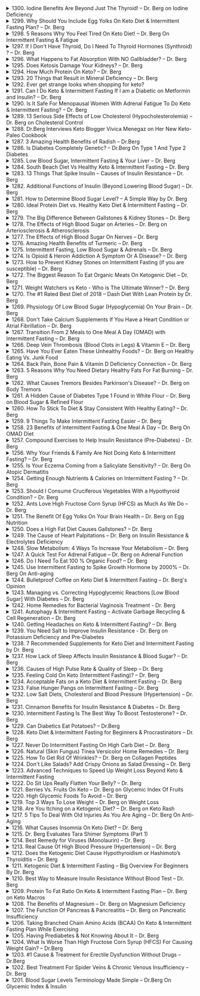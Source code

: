 <details>
<summary>1300. Iodine Benefits Are Beyond Just The Thyroid! – Dr. Berg on Iodine Deficiency</summary>

[[Youtube]](https://www.youtube.com/watch?v=7tuJc_4dAwY)


</details>

<details>
<summary>1299. Why Should You Include Egg Yolks On Keto Diet & Intermittent Fasting Plan? – Dr. Berg</summary>

[[Youtube]](https://www.youtube.com/watch?v=0SiLJsdSOBU)


</details>

<details>
<summary>1298. 5 Reasons Why You Feel Tired On Keto Diet! – Dr. Berg On Intermittent Fasting & Fatigue</summary>

[[Youtube]](https://www.youtube.com/watch?v=yvO4GC2fA_M)


</details>

<details>
<summary>1297. If I Don't Have Thyroid, Do I Need To Thyroid Hormones (Synthroid) ? – Dr. Berg</summary>

[[Youtube]](https://www.youtube.com/watch?v=sNJIS6dAY3w)


</details>

<details>
<summary>1296. What Happens to Fat Absorption With NO Gallbladder? – Dr. Berg</summary>

[[Youtube]](https://www.youtube.com/watch?v=GfWvF4NTKbA)


</details>

<details>
<summary>1295. Does Ketosis Damage Your Kidneys? – Dr. Berg</summary>

[[Youtube]](https://www.youtube.com/watch?v=9r4QVE3cGkY)


</details>

<details>
<summary>1294. How Much Protein On Keto? – Dr. Berg</summary>

[[Youtube]](https://www.youtube.com/watch?v=GA2TWA3sVCY)


</details>

<details>
<summary>1293. 20 Things that Result in Mineral Deficiency – Dr. Berg</summary>

[[Youtube]](https://www.youtube.com/watch?v=RwaBFUDB5RQ)


</details>

<details>
<summary>1292. Ever get strange looks when shopping for keto?</summary>

[[Youtube]](https://www.youtube.com/watch?v=KC4-rO13m4I)


</details>

<details>
<summary>1291. Can I Do Keto & Intermittent Fasting If I am a Diabetic on Metformin and Insulin? – Dr. Berg</summary>

[[Youtube]](https://www.youtube.com/watch?v=J6RE8AZs6KA)


</details>

<details>
<summary>1290. Is It Safe For Menopausal Women With Adrenal Fatigue To Do Keto & Intermittent Fasting? – Dr. Berg</summary>

[[Youtube]](https://www.youtube.com/watch?v=u2jYF8GD7Hg)


</details>

<details>
<summary>1289. 13 Serious Side Effects of Low Cholesterol (Hypocholesterolemia) – Dr. Berg on Cholesterol Control</summary>

[[Youtube]](https://www.youtube.com/watch?v=gRnmzFB04x0)


</details>

<details>
<summary>1288. Dr.Berg Interviews Keto Blogger Vivica Menegaz on Her New Keto-Paleo Cookbook</summary>

[[Youtube]](https://www.youtube.com/watch?v=QbMrDra_aoo)


</details>

<details>
<summary>1287. 3 Amazing Health Benefits of Radish – Dr.Berg</summary>

[[Youtube]](https://www.youtube.com/watch?v=Bo9yeFUEhjc)


</details>

<details>
<summary>1286. Is Diabetes Completely Genetic? – Dr.Berg On Type 1 And Type 2 Diabetes</summary>

[[Youtube]](https://www.youtube.com/watch?v=TBdLVWBHgNg)


</details>

<details>
<summary>1285. Low Blood Sugar, Intermittent Fasting & Your Liver – Dr. Berg</summary>

[[Youtube]](https://www.youtube.com/watch?v=91d7RAFI-2w)


</details>

<details>
<summary>1284. South Beach Diet Vs Healthy Keto & Intermittent Fasting – Dr. Berg</summary>

[[Youtube]](https://www.youtube.com/watch?v=7s8RrJCz8sg)


</details>

<details>
<summary>1283. 13 Things That Spike Insulin – Causes of Insulin Resistance – Dr. Berg</summary>

[[Youtube]](https://www.youtube.com/watch?v=V28XNHWHxcc)


</details>

<details>
<summary>1282. Additional Functions of Insulin (Beyond Lowering Blood Sugar) – Dr. Berg</summary>

[[Youtube]](https://www.youtube.com/watch?v=V1oQh-3pbqY)


</details>

<details>
<summary>1281. How to Determine Blood Sugar Level? – A Simple Way by Dr. Berg</summary>

[[Youtube]](https://www.youtube.com/watch?v=STEvGa20_5A)


</details>

<details>
<summary>1280. Ideal Protein Diet vs. Healthy Keto Diet & Intermittent Fasting – Dr. Berg</summary>

[[Youtube]](https://www.youtube.com/watch?v=_5c1vAiPsYc)


</details>

<details>
<summary>1279. The Big Difference Between Gallstones & Kidney Stones – Dr. Berg</summary>

[[Youtube]](https://www.youtube.com/watch?v=3hQ-KRFjSc0)


</details>

<details>
<summary>1278. The Effects of High Blood Sugar on Arteries – Dr. Berg on Arteriosclerosis & Atherosclerosis</summary>

[[Youtube]](https://www.youtube.com/watch?v=Y6CY5KqK1pE)


</details>

<details>
<summary>1277. The Effects of High Blood Sugar On Nerves – Dr. Berg</summary>

[[Youtube]](https://www.youtube.com/watch?v=HemhTNam580)


</details>

<details>
<summary>1276. Amazing Health Benefits of Turmeric – Dr. Berg</summary>

[[Youtube]](https://www.youtube.com/watch?v=d4valTqhkrc)


</details>

<details>
<summary>1275. Intermittent Fasting, Low Blood Sugar & Adrenals – Dr. Berg</summary>

[[Youtube]](https://www.youtube.com/watch?v=5SKLs6VdzW4)


</details>

<details>
<summary>1274. Is Opioid & Heroin Addiction A Symptom Or A Disease? – Dr. Berg</summary>

[[Youtube]](https://www.youtube.com/watch?v=vgA9upjw3uE)


</details>

<details>
<summary>1273. How to Prevent Kidney Stones on Intermittent Fasting (if you are susceptible) – Dr. Berg</summary>

[[Youtube]](https://www.youtube.com/watch?v=jfnrtPWz_7E)


</details>

<details>
<summary>1272. The Biggest Reason To Eat Organic Meats On Ketogenic Diet – Dr. Berg</summary>

[[Youtube]](https://www.youtube.com/watch?v=2nNwET7YPVo)


</details>

<details>
<summary>1271. Weight Watchers vs Keto - Who is The Ultimate Winner? – Dr. Berg</summary>

[[Youtube]](https://www.youtube.com/watch?v=2lTSvNt_hZo)


</details>

<details>
<summary>1270. The #1 Rated Best Diet of 2018 – Dash Diet With Lean Protein by Dr. Berg</summary>

[[Youtube]](https://www.youtube.com/watch?v=6q-9OvUXEnk)


</details>

<details>
<summary>1269. Physiology Of Low Blood Sugar (Hypoglycemia) On Your Brain – Dr. Berg</summary>

[[Youtube]](https://www.youtube.com/watch?v=H5LuUPA8Hvk)


</details>

<details>
<summary>1268. Don't Take Calcium Supplements If You Have a Heart Condition or Atrial Fibrillation – Dr. Berg</summary>

[[Youtube]](https://www.youtube.com/watch?v=LDPZKlgxZzg)


</details>

<details>
<summary>1267. Transition From 2 Meals to One Meal A Day (OMAD) with Intermittent Fasting – Dr. Berg</summary>

[[Youtube]](https://www.youtube.com/watch?v=f9E-fmDRofY)


</details>

<details>
<summary>1266. Deep Vein Thrombosis (Blood Clots in Legs) & Vitamin E – Dr. Berg</summary>

[[Youtube]](https://www.youtube.com/watch?v=lEJQ127Q-TU)


</details>

<details>
<summary>1265. Have You Ever Eaten These Unhealthy Foods? – Dr. Berg on Healthy Eating Vs. Junk Food</summary>

[[Youtube]](https://www.youtube.com/watch?v=X90BBYG_lUM)


</details>

<details>
<summary>1264. Back Pain, Bone Pain & Vitamin D Deficiency Connection – Dr. Berg</summary>

[[Youtube]](https://www.youtube.com/watch?v=q8gp6MMUe58)


</details>

<details>
<summary>1263. 5 Reasons Why You Need Dietary Healthy Fats For Fat Burning – Dr. Berg</summary>

[[Youtube]](https://www.youtube.com/watch?v=rJQ7EV1P7RI)


</details>

<details>
<summary>1262. What Causes Tremors Besides Parkinson's Disease? – Dr. Berg on Body Tremors</summary>

[[Youtube]](https://www.youtube.com/watch?v=10RkWUMbBVg)


</details>

<details>
<summary>1261. A Hidden Cause of Diabetes Type 1 Found in White Flour – Dr. Berg on Blood Sugar & Refined Flour</summary>

[[Youtube]](https://www.youtube.com/watch?v=6E55JuMp2OY)


</details>

<details>
<summary>1260. How To Stick To Diet & Stay Consistent With Healthy Eating? – Dr. Berg</summary>

[[Youtube]](https://www.youtube.com/watch?v=Cl2vnk4i0t4)


</details>

<details>
<summary>1259. 9 Things To Make Intermittent Fasting Easier – Dr. Berg</summary>

[[Youtube]](https://www.youtube.com/watch?v=l8GTfCJ3nXE)


</details>

<details>
<summary>1258. 23 Benefits of Intermittent Fasting & One Meal A Day – Dr. Berg On OMAD Diet</summary>

[[Youtube]](https://www.youtube.com/watch?v=M7RuGvMJndg)


</details>

<details>
<summary>1257. Compound Exercises to Help Insulin Resistance (Pre-Diabetes) - Dr. Berg</summary>

[[Youtube]](https://www.youtube.com/watch?v=HQ0mIz0I14E)


</details>

<details>
<summary>1256. Why Your Friends & Family Are Not Doing Keto & Intermittent Fasting? – Dr. Berg</summary>

[[Youtube]](https://www.youtube.com/watch?v=ycxS9A2UrHY)


</details>

<details>
<summary>1255. Is Your Eczema Coming from a Salicylate Sensitivity? – Dr. Berg On Atopic Dermatitis</summary>

[[Youtube]](https://www.youtube.com/watch?v=2J75mqls4Xw)


</details>

<details>
<summary>1254. Getting Enough Nutrients & Calories on Intermittent Fasting ? – Dr. Berg</summary>

[[Youtube]](https://www.youtube.com/watch?v=h1hBRLi5QWY)


</details>

<details>
<summary>1253. Should I Consume Cruciferous Vegetables With a Hypothyroid Condition? – Dr. Berg</summary>

[[Youtube]](https://www.youtube.com/watch?v=V8zMLkDrcIE)


</details>

<details>
<summary>1252. Ants Love High Fructose Corn Syrup (HFCS) as Much As We Do – Dr. Berg</summary>

[[Youtube]](https://www.youtube.com/watch?v=vYQWh97-MEo)


</details>

<details>
<summary>1251. The Benefit Of Egg Yolks On Your Brain Health – Dr. Berg on Egg Nutrition</summary>

[[Youtube]](https://www.youtube.com/watch?v=z3kNAL0NT-Q)


</details>

<details>
<summary>1250. Does a High Fat Diet Causes Gallstones? – Dr. Berg</summary>

[[Youtube]](https://www.youtube.com/watch?v=dPhafYuey1k)


</details>

<details>
<summary>1249. The Cause of Heart Palpitations – Dr. Berg on Insulin Resistance & Electrolytes Deficiency</summary>

[[Youtube]](https://www.youtube.com/watch?v=7CIOc-GVnt4)


</details>

<details>
<summary>1248. Slow Metabolism: 4 Ways To Increase Your Metabolism – Dr. Berg</summary>

[[Youtube]](https://www.youtube.com/watch?v=skN1VGtQx8A)


</details>

<details>
<summary>1247. A Quick Test For Adrenal Fatigue – Dr. Berg on Adrenal Function</summary>

[[Youtube]](https://www.youtube.com/watch?v=Dse9-ZLuNPs)


</details>

<details>
<summary>1246. Do I Need To Eat 100 % Organic Food? – Dr. Berg</summary>

[[Youtube]](https://www.youtube.com/watch?v=iXIUM3IIE9w)


</details>

<details>
<summary>1245. Use Intermittent Fasting to Spike Growth Hormone by 2000% – Dr. Berg On Anti-aging</summary>

[[Youtube]](https://www.youtube.com/watch?v=djc7kX0WBvY)


</details>

<details>
<summary>1244. Bulletproof Coffee on Keto Diet & Intermittent Fasting – Dr. Berg's Opinion</summary>

[[Youtube]](https://www.youtube.com/watch?v=LerQUlaxT1I)


</details>

<details>
<summary>1243. Managing vs. Correcting Hypoglycemic Reactions [Low Blood Sugar] With Diabetes – Dr. Berg</summary>

[[Youtube]](https://www.youtube.com/watch?v=c-8padQuePs)


</details>

<details>
<summary>1242. Home Remedies for Bacterial Vaginosis Treatment - Dr. Berg</summary>

[[Youtube]](https://www.youtube.com/watch?v=VOJnT-bfG4w)


</details>

<details>
<summary>1241. Autophagy & Intermittent Fasting – Activate Garbage Recycling & Cell Regeneration – Dr. Berg</summary>

[[Youtube]](https://www.youtube.com/watch?v=10jNZleNH9w)


</details>

<details>
<summary>1240. Getting Headaches on Keto & Intermittent Fasting? – Dr. Berg</summary>

[[Youtube]](https://www.youtube.com/watch?v=Yso79G68SAA)


</details>

<details>
<summary>1239. You Need Salt to Improve Insulin Resistance - Dr. Berg on Potassium Deficiency and Pre-Diabetes</summary>

[[Youtube]](https://www.youtube.com/watch?v=WKOArQeKYlM)


</details>

<details>
<summary>1238. 7 Recommended Supplements for Keto Diet and Intermittent Fasting by Dr.  Berg</summary>

[[Youtube]](https://www.youtube.com/watch?v=ciyWGKrQbu0)


</details>

<details>
<summary>1237. How Lack of Sleep Affects Insulin Resistance & Blood Sugar? – Dr. Berg</summary>

[[Youtube]](https://www.youtube.com/watch?v=xtku7IM8RVQ)


</details>

<details>
<summary>1236. Causes of High Pulse Rate & Quality of Sleep – Dr. Berg</summary>

[[Youtube]](https://www.youtube.com/watch?v=QbuQR6y-2ck)


</details>

<details>
<summary>1235. Feeling Cold On Keto (Intermittent Fasting)? – Dr. Berg</summary>

[[Youtube]](https://www.youtube.com/watch?v=nHnH8wxbdr8)


</details>

<details>
<summary>1234. Acceptable Fats on a Keto Diet & Intermittent Fasting – Dr. Berg</summary>

[[Youtube]](https://www.youtube.com/watch?v=CTRVfvNBIpY)


</details>

<details>
<summary>1233. False Hunger Pangs on Intermittent Fasting – Dr. Berg</summary>

[[Youtube]](https://www.youtube.com/watch?v=ElGcuU8-LAg)


</details>

<details>
<summary>1232. Low Salt Diets, Cholesterol and Blood Pressure (Hypertension) – Dr. Berg</summary>

[[Youtube]](https://www.youtube.com/watch?v=lGKogrj-E18)


</details>

<details>
<summary>1231. Cinnamon Benefits for Insulin Resistance & Diabetes – Dr. Berg</summary>

[[Youtube]](https://www.youtube.com/watch?v=Hi8FBp3V9hg)


</details>

<details>
<summary>1230. Intermittent Fasting Is The Best Way To Boost Testosterone? – Dr. Berg</summary>

[[Youtube]](https://www.youtube.com/watch?v=-ywto4Z_rEI)


</details>

<details>
<summary>1229. Can Diabetics Eat Potatoes? – Dr.Berg</summary>

[[Youtube]](https://www.youtube.com/watch?v=75KyAEURDqg)


</details>

<details>
<summary>1228. Keto Diet & Intermittent Fasting for Beginners & Procrastinators – Dr. Berg</summary>

[[Youtube]](https://www.youtube.com/watch?v=wdIwnUqWSew)


</details>

<details>
<summary>1227. Never Do Intermittent Fasting On High Carb Diet – Dr. Berg</summary>

[[Youtube]](https://www.youtube.com/watch?v=ZP5_nVCv7Lw)


</details>

<details>
<summary>1226. Natural (Skin Fungus) Tinea Versicolor Home Remedies – Dr. Berg</summary>

[[Youtube]](https://www.youtube.com/watch?v=9srl2f7yiok)


</details>

<details>
<summary>1225. How To Get Rid Of Wrinkles? – Dr. Berg﻿ on Collagen Peptides</summary>

[[Youtube]](https://www.youtube.com/watch?v=SBRqSUEbndo)


</details>

<details>
<summary>1224. Don't Like Salads? Add Crispy Onions as Salad Dressing – Dr. Berg</summary>

[[Youtube]](https://www.youtube.com/watch?v=HHaWOGSU-TQ)


</details>

<details>
<summary>1223. Advanced Techniques to Speed Up Weight Loss Beyond Keto & Intermittent Fasting</summary>

[[Youtube]](https://www.youtube.com/watch?v=_YWrXMeOOeY)


</details>

<details>
<summary>1222. Do Sit Ups Really Flatten Your Belly? – Dr. Berg</summary>

[[Youtube]](https://www.youtube.com/watch?v=0nULbW2Qw9s)


</details>

<details>
<summary>1221. Berries Vs. Fruits On Keto – Dr. Berg﻿ on Glycemic Index Of Fruits</summary>

[[Youtube]](https://www.youtube.com/watch?v=c9vcESO3kJs)


</details>

<details>
<summary>1220. High Glycemic Foods To Avoid – Dr. Berg</summary>

[[Youtube]](https://www.youtube.com/watch?v=ikhiHRkPK48)


</details>

<details>
<summary>1219. Top 3 Ways To Lose Weight – Dr. Berg on Weight Loss</summary>

[[Youtube]](https://www.youtube.com/watch?v=cPUiqWuzadM)


</details>

<details>
<summary>1218. Are You Itching on a Ketogenic Diet? – Dr. Berg on Keto Rash</summary>

[[Youtube]](https://www.youtube.com/watch?v=Od7LYWhcLFs)


</details>

<details>
<summary>1217. 5 Tips To Deal With Old Injuries As You Are Aging – Dr. Berg﻿ On Anti-Aging</summary>

[[Youtube]](https://www.youtube.com/watch?v=CrVwWGZ4iH0)


</details>

<details>
<summary>1216. What Causes Insomnia On Keto Diet? – Dr. Berg</summary>

[[Youtube]](https://www.youtube.com/watch?v=qbP9e6kcVLE)


</details>

<details>
<summary>1215. Dr. Berg Evaluates Tara Shimer Symptoms (Part 1)</summary>

[[Youtube]](https://www.youtube.com/watch?v=lGSDOHll-pg)


</details>

<details>
<summary>1214. Best Remedy for Viruses (Monolaurin) – Dr. Berg</summary>

[[Youtube]](https://www.youtube.com/watch?v=LIzaHVz5218)


</details>

<details>
<summary>1213. Real Cause Of High Blood Pressure (Hypertension) – Dr. Berg</summary>

[[Youtube]](https://www.youtube.com/watch?v=aOki0gdP_Ps)


</details>

<details>
<summary>1212. Does the Ketogenic Diet Cause Hypothyroidism or Hashimoto’s Thyroiditis – Dr. Berg</summary>

[[Youtube]](https://www.youtube.com/watch?v=OaFwMS8-K-A)


</details>

<details>
<summary>1211. Ketogenic Diet & Intermittent Fasting – Big Overview For Beginners By Dr. Berg</summary>

[[Youtube]](https://www.youtube.com/watch?v=AnyFVWwzgJI)


</details>

<details>
<summary>1210. Best Way to Measure Insulin Resistance Without Blood Test – Dr. Berg</summary>

[[Youtube]](https://www.youtube.com/watch?v=fTqUgr49-U0)


</details>

<details>
<summary>1209. Protein To Fat Ratio On Keto & Intermittent Fasting Plan – Dr. Berg﻿ on Keto Macros</summary>

[[Youtube]](https://www.youtube.com/watch?v=13DHh-qETAA)


</details>

<details>
<summary>1208. The Benefits of Magnesium – Dr. Berg﻿ on Magnesium Deficiency</summary>

[[Youtube]](https://www.youtube.com/watch?v=1ujevUNrlSM)


</details>

<details>
<summary>1207. The Function Of Pancreas & Pancreatitis – Dr. Berg﻿ on Pancreatic Insufficiency</summary>

[[Youtube]](https://www.youtube.com/watch?v=bnzb1pT9cY8)


</details>

<details>
<summary>1206. Taking Branched Chain Amino Acids (BCAA) On Keto & Intermittent Fasting Plan While Exercising</summary>

[[Youtube]](https://www.youtube.com/watch?v=GDqvs-GPLrY)


</details>

<details>
<summary>1205. Having Prediabetes & Not Knowing About It – Dr. Berg</summary>

[[Youtube]](https://www.youtube.com/watch?v=9Q3Fxzdu_jI)


</details>

<details>
<summary>1204. What Is Worse Than High Fructose Corn Syrup (HFCS) For Causing Weight Gain? – Dr.Berg</summary>

[[Youtube]](https://www.youtube.com/watch?v=IXHn7mWErDE)


</details>

<details>
<summary>1203. #1 Cause & Treatment for Erectile Dysfunction Without Drugs – Dr.Berg</summary>

[[Youtube]](https://www.youtube.com/watch?v=wrrqw0rs5ok)


</details>

<details>
<summary>1202. Best Treatment For Spider Veins & Chronic Venous Insufficiency – Dr. Berg</summary>

[[Youtube]](https://www.youtube.com/watch?v=BLphgWNLSxU)


</details>

<details>
<summary>1201. Blood Sugar Levels Terminology Made Simple – Dr.Berg On Glycemic Index & Insulin</summary>

[[Youtube]](https://www.youtube.com/watch?v=HBSIfO1YYMc)


</details>

